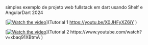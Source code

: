 simples exemplo de projeto web fullstack em dart usando Shelf e AngularDart 2024






[[![Watch the video](https://img.youtube.com/vi/X0JHFyXZ6iY/default.jpg)](https://youtu.be/X0JHFyXZ6iY)](Tutorial 1 https://youtu.be/X0JHFyXZ6iY )

[[![Watch the video](https://img.youtube.com/vi/xbaq91XBtmA/default.jpg)]([https://youtu.be/nTQUwghvy5Q](https://www.youtube.com/watch?v=xbaq91XBtmA))](Tutorial 2 https://www.youtube.com/watch?v=xbaq91XBtmA )

